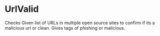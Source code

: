 # UrlValid
Checks Given list of URLs in multiple open source sites to confirm if its a malicious url or clean. Gives tags of phishing or malicious.

